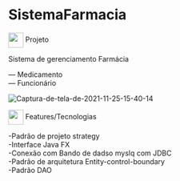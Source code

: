 # SistemaFarmacia

  <img align="center" width="30px" height="30px" src="https://github.githubassets.com/images/icons/emoji/unicode/1f4bb.png"/> Projeto
  
  Sistema de gerenciamento Farmácia
  
  — Medicamento <br/>
  — Funcionário
  
  <img src="https://i.ibb.co/Lkgs5vX/Captura-de-tela-de-2021-11-25-15-40-14.png" alt="Captura-de-tela-de-2021-11-25-15-40-14" border="0">
  
  <img align="center" width="30px" height="30px" src="https://github.githubassets.com/images/icons/emoji/unicode/1f6e0.png"/> Features/Tecnologias
  
  <p>
  
  
  
  -Padrão de projeto strategy <br/>
  -Interface Java FX <br/>
  -Conexão com Bando de dadso myslq com JDBC <br/>
  -Padrão de arquitetura Entity-control-boundary <br/>
  -Padrão DAO</p>

